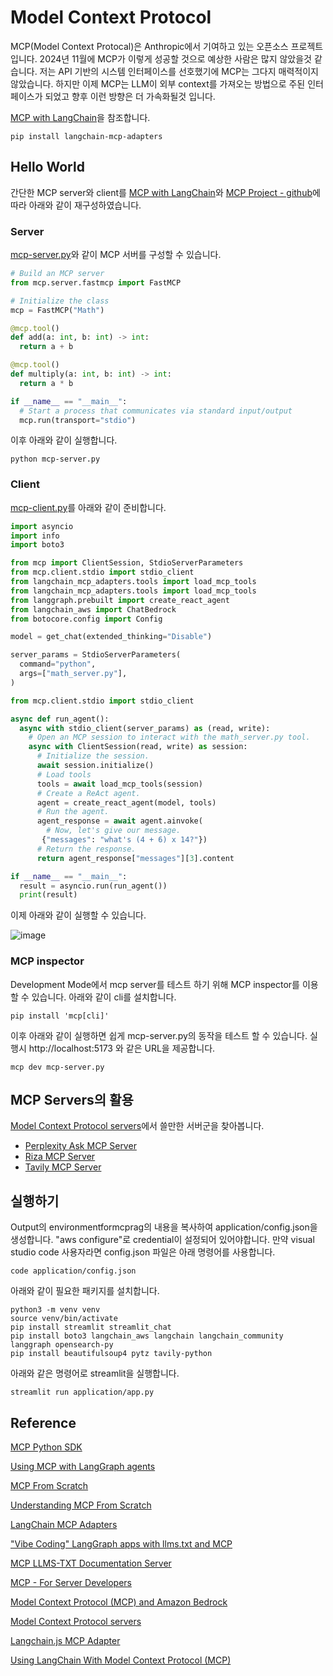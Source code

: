 # Model Context Protocol

MCP(Model Context Protocal)은 Anthropic에서 기여하고 있는 오픈소스 프로젝트입니다. 2024년 11월에 MCP가 이렇게 성공할 것으로 예상한 사람은 많지 않았을것 같습니다. 저는 API 기반의 시스템 인터페이스를 선호했기에 MCP는 그다지 매력적이지 않았습니다. 하지만 이제 MCP는 LLM이 외부 context를 가져오는 방법으로 주된 인터페이스가 되었고 향후 이런 방향은 더 가속화될것 입니다. 

[MCP with LangChain](https://tirendazacademy.medium.com/mcp-with-langchain-cabd6199e0ac)을 참조합니다.

```text
pip install langchain-mcp-adapters
```

## Hello World

간단한 MCP server와 client를 [MCP with LangChain](https://tirendazacademy.medium.com/mcp-with-langchain-cabd6199e0ac)와 [MCP Project - github](https://github.com/TirendazAcademy/MCP-Projects)에 따라 아래와 같이 재구성하였습니다. 

### Server

[mcp-server.py](./mcp-hello-world/mcp-server.py)와 같이 MCP 서버를 구성할 수 있습니다. 

```python
# Build an MCP server
from mcp.server.fastmcp import FastMCP 

# Initialize the class
mcp = FastMCP("Math")

@mcp.tool()
def add(a: int, b: int) -> int:
  return a + b

@mcp.tool()
def multiply(a: int, b: int) -> int:
  return a * b

if __name__ == "__main__":
  # Start a process that communicates via standard input/output
  mcp.run(transport="stdio")
```

이후 아래와 같이 실행합니다.

```text
python mcp-server.py
```

### Client

[mcp-client.py](./mcp-hello-world/mcp-client.py)를 아래와 같이 준비합니다. 


```python
import asyncio
import info
import boto3

from mcp import ClientSession, StdioServerParameters
from mcp.client.stdio import stdio_client
from langchain_mcp_adapters.tools import load_mcp_tools
from langchain_mcp_adapters.tools import load_mcp_tools
from langgraph.prebuilt import create_react_agent
from langchain_aws import ChatBedrock
from botocore.config import Config

model = get_chat(extended_thinking="Disable")

server_params = StdioServerParameters(
  command="python",
  args=["math_server.py"],
)

from mcp.client.stdio import stdio_client

async def run_agent():
  async with stdio_client(server_params) as (read, write):
    # Open an MCP session to interact with the math_server.py tool.
    async with ClientSession(read, write) as session:
      # Initialize the session.
      await session.initialize()
      # Load tools
      tools = await load_mcp_tools(session)
      # Create a ReAct agent.
      agent = create_react_agent(model, tools)
      # Run the agent.
      agent_response = await agent.ainvoke(
        # Now, let's give our message.
       {"messages": "what's (4 + 6) x 14?"})
      # Return the response.
      return agent_response["messages"][3].content

if __name__ == "__main__":
  result = asyncio.run(run_agent())
  print(result)
```

이제 아래와 같이 실행할 수 있습니다.

![image](https://github.com/user-attachments/assets/2123c337-3f52-44fc-813c-e3a19cdea26e)


### MCP inspector

Development Mode에서 mcp server를 테스트 하기 위해 MCP inspector를 이용할 수 있습니다. 아래와 같이 cli를 설치합니다. 

```text
pip install 'mcp[cli]'
```

이후 아래와 같이 실행하면 쉽게 mcp-server.py의 동작을 테스트 할 수 있습니다. 실행시 http://localhost:5173 와 같은 URL을 제공합니다.

```text
mcp dev mcp-server.py
```

## MCP Servers의 활용

[Model Context Protocol servers](https://github.com/modelcontextprotocol/servers)에서 쓸만한 서버군을 찾아봅니다. 

- [Perplexity Ask MCP Server](https://github.com/ppl-ai/modelcontextprotocol)
- [Riza MCP Server](https://github.com/riza-io/riza-mcp)
- [Tavily MCP Server](https://github.com/tavily-ai/tavily-mcp)

## 실행하기

Output의 environmentformcprag의 내용을 복사하여 application/config.json을 생성합니다. "aws configure"로 credential이 설정되어 있어야합니다. 만약 visual studio code 사용자라면 config.json 파일은 아래 명령어를 사용합니다.

```text
code application/config.json
```

아래와 같이 필요한 패키지를 설치합니다.

```text
python3 -m venv venv
source venv/bin/activate
pip install streamlit streamlit_chat 
pip install boto3 langchain_aws langchain langchain_community langgraph opensearch-py
pip install beautifulsoup4 pytz tavily-python
```

아래와 같은 명령어로 streamlit을 실행합니다. 

```text
streamlit run application/app.py
```


## Reference 

[MCP Python SDK](https://github.com/modelcontextprotocol/python-sdk)

[Using MCP with LangGraph agents](https://www.youtube.com/watch?v=OX89LkTvNKQ)

[MCP From Scratch](https://mirror-feeling-d80.notion.site/MCP-From-Scratch-1b9808527b178040b5baf83a991ed3b2)


[Understanding MCP From Scratch](https://www.youtube.com/watch?v=CDjjaTALI68)

[LangChain MCP Adapters](https://github.com/langchain-ai/langchain-mcp-adapters)


["Vibe Coding" LangGraph apps with llms.txt and MCP](https://www.youtube.com/watch?v=fk2WEVZfheI)

[MCP LLMS-TXT Documentation Server](https://github.com/langchain-ai/mcpdoc)



[MCP - For Server Developers](https://modelcontextprotocol.io/quickstart/server)

[Model Context Protocol (MCP) and Amazon Bedrock](https://community.aws/content/2uFvyCPQt7KcMxD9ldsJyjZM1Wp/model-context-protocol-mcp-and-amazon-bedrock)

[Model Context Protocol servers](https://github.com/modelcontextprotocol/servers)

[Langchain.js MCP Adapter](https://www.linkedin.com/posts/langchain_mcp-adapters-released-introducing-our-activity-7308925375160467457-_BPL/?utm_source=share&utm_medium=member_android&rcm=ACoAAA5jTp0BX-JuOkof3Ak56U3VlXjQVT43NzQ)

[Using LangChain With Model Context Protocol (MCP)](https://cobusgreyling.medium.com/using-langchain-with-model-context-protocol-mcp-e89b87ee3c4c)

  
